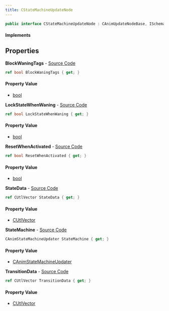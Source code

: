 ```yaml
---
title: CStateMachineUpdateNode
---
```


```csharp
public interface CStateMachineUpdateNode : CAnimUpdateNodeBase, ISchemaClass<CAnimUpdateNodeBase>, ISchemaClass<CStateMachineUpdateNode>, ISchemaField, ISchemaClass, INativeHandle
```

#### Implements

## Properties

**BlockWaningTags** - [Source Code](https://github.com/swiftly-solution/swiftlys2/blob/main/managed/src/SwiftlyS2.Generated/Schemas/Interfaces/CStateMachineUpdateNode.cs#L24)

```csharp
ref bool BlockWaningTags { get; }
```

#### Property Value

- [bool](https://learn.microsoft.com/dotnet/api/system.boolean)

**LockStateWhenWaning** - [Source Code](https://github.com/swiftly-solution/swiftlys2/blob/main/managed/src/SwiftlyS2.Generated/Schemas/Interfaces/CStateMachineUpdateNode.cs#L26)

```csharp
ref bool LockStateWhenWaning { get; }
```

#### Property Value

- [bool](https://learn.microsoft.com/dotnet/api/system.boolean)

**ResetWhenActivated** - [Source Code](https://github.com/swiftly-solution/swiftlys2/blob/main/managed/src/SwiftlyS2.Generated/Schemas/Interfaces/CStateMachineUpdateNode.cs#L28)

```csharp
ref bool ResetWhenActivated { get; }
```

#### Property Value

- [bool](https://learn.microsoft.com/dotnet/api/system.boolean)

**StateData** - [Source Code](https://github.com/swiftly-solution/swiftlys2/blob/main/managed/src/SwiftlyS2.Generated/Schemas/Interfaces/CStateMachineUpdateNode.cs#L19)

```csharp
ref CUtlVector StateData { get; }
```

#### Property Value

- [CUtlVector](/docs/api/shared/natives/cutlvector)

**StateMachine** - [Source Code](https://github.com/swiftly-solution/swiftlys2/blob/main/managed/src/SwiftlyS2.Generated/Schemas/Interfaces/CStateMachineUpdateNode.cs#L16)

```csharp
CAnimStateMachineUpdater StateMachine { get; }
```

#### Property Value

- [CAnimStateMachineUpdater](/docs/api/shared/schemadefinitions/canimstatemachineupdater)

**TransitionData** - [Source Code](https://github.com/swiftly-solution/swiftlys2/blob/main/managed/src/SwiftlyS2.Generated/Schemas/Interfaces/CStateMachineUpdateNode.cs#L22)

```csharp
ref CUtlVector TransitionData { get; }
```

#### Property Value

- [CUtlVector](/docs/api/shared/natives/cutlvector)

